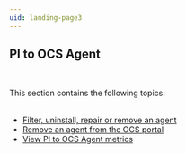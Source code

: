 ```yaml
---
uid: landing-page3
---
```



## PI to OCS Agent
<br>

This section contains the following topics:
<br>
<br>

* [Filter, uninstall, repair or remove an agent](xref:remove-agent)
* [Remove an agent from the OCS portal](xref:remove-agent-portal)
* [View PI to OCS Agent metrics](xref:view-pi-to-ocs-agent-metrics)